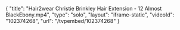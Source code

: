 {
    "title": "Hair2wear Christie Brinkley Hair Extension - 12 Almost BlackEbony.mp4",
    "type": "solo",
    "layout": "iframe-static",
    "videoId": "102374268",
    "url": "\/tvpembed\/102374268"
}